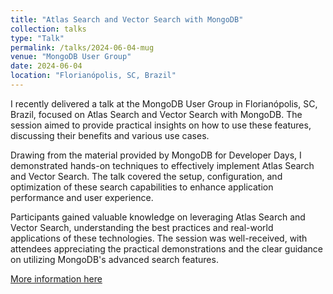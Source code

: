 ```yaml
---
title: "Atlas Search and Vector Search with MongoDB"
collection: talks
type: "Talk"
permalink: /talks/2024-06-04-mug
venue: "MongoDB User Group"
date: 2024-06-04
location: "Florianópolis, SC, Brazil"
---
```

I recently delivered a talk at the MongoDB User Group in Florianópolis, SC, Brazil, focused on Atlas Search and Vector Search with MongoDB. The session aimed to provide practical insights on how to use these features, discussing their benefits and various use cases.

Drawing from the material provided by MongoDB for Developer Days, I demonstrated hands-on techniques to effectively implement Atlas Search and Vector Search. The talk covered the setup, configuration, and optimization of these search capabilities to enhance application performance and user experience.

Participants gained valuable knowledge on leveraging Atlas Search and Vector Search, understanding the best practices and real-world applications of these technologies. The session was well-received, with attendees appreciating the practical demonstrations and the clear guidance on utilizing MongoDB's advanced search features.

[More information here](https://mongodb-developer.github.io/search-lab/)